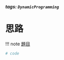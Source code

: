 ##### tags: `DynamicProgramming`

# 思路

!!! note
    [題目](https://leetcode.com/problems/climbing-stairs/)

```ruby
# code
```